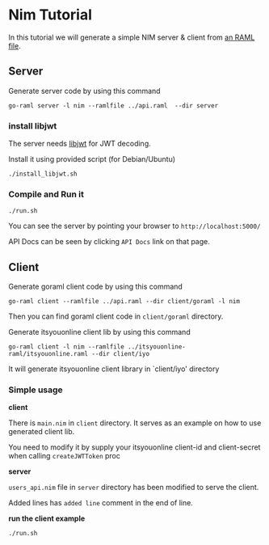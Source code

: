 # Nim Tutorial

In this tutorial we will generate a simple NIM server & client from [an RAML file](../api.raml).

## Server

Generate server code by using this command

```
go-raml server -l nim --ramlfile ../api.raml  --dir server
```
### install libjwt

The server needs [libjwt](https://github.com/benmcollins/libjwt) for JWT decoding.

Install it using provided script (for Debian/Ubuntu)

```
./install_libjwt.sh
```

### Compile and Run it

```
./run.sh
```

You can see the server by pointing your browser to `http://localhost:5000/`

API Docs can be seen by clicking `API Docs` link on that page.

## Client

Generate goraml client code by using this command

```
go-raml client --ramlfile ../api.raml --dir client/goraml -l nim
```
Then you can find goraml client code in `client/goraml` directory.


Generate itsyouonline client lib by using this command

```
go-raml client -l nim --ramlfile ../itsyouonline-raml/itsyouonline.raml --dir client/iyo 
```
It will generate itsyouonline client library in `client/iyo' directory


### Simple usage

**client**

There is `main.nim` in `client` directory. It serves as an example on 
how to use generated client lib.

You need to modify it by supply your itsyouonline client-id and client-secret
when calling `createJWTToken` proc

**server**

`users_api.nim` file in `server` directory has been modified to
serve the client.

Added lines has `added line` comment in the end of line.

**run the client example**

```
./run.sh
```
